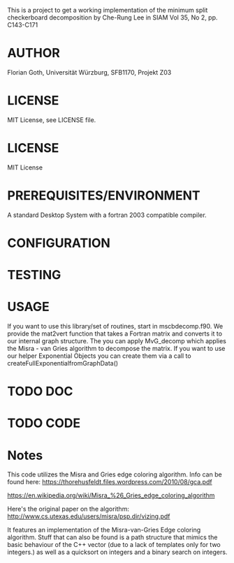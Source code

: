 This is a project to get a working implementation of the minimum split checkerboard decomposition by
Che-Rung Lee in SIAM Vol 35, No 2, pp. C143-C171
# AUTHOR #
Florian Goth, Universität Würzburg, SFB1170, Projekt Z03

# LICENSE #
MIT License, see LICENSE file.

# LICENSE

MIT License

# PREREQUISITES/ENVIRONMENT #

A standard Desktop System with a fortran 2003 compatible compiler.

# CONFIGURATION #

# TESTING #

# USAGE #

If you want to use this library/set of routines, start in mscbdecomp.f90.
We provide the mat2vert function that takes a Fortran matrix and converts it to
our internal graph structure. The you can apply MvG_decomp which applies the 
Misra - van Gries algorithm to decompose the matrix.
If you want to use our helper Exponential Objects you can create them
via a call to createFullExponentialfromGraphData()

# TODO DOC #

# TODO CODE #

# Notes #
This code utilizes the Misra and Gries edge coloring algorithm.
Info can be found here:
https://thorehusfeldt.files.wordpress.com/2010/08/gca.pdf

https://en.wikipedia.org/wiki/Misra_%26_Gries_edge_coloring_algorithm

Here's the original paper on the algorithm:
http://www.cs.utexas.edu/users/misra/psp.dir/vizing.pdf

It features an implementation of the Misra-van-Gries Edge coloring algorithm.
Stuff that can also be found is a path structure that mimics the basic behaviour of 
the C++ vector (due to a lack of templates only for two integers.)
as well as a quicksort on integers and a binary search on integers.
